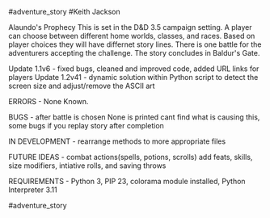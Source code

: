 #adventure_story
#Keith Jackson

Alaundo's Prophecy
This is set in the D&D 3.5 campaign setting. A player can choose between different home worlds, classes, and races. Based on player choices they will have differnet story lines. There is one battle for the adventurers accepting the challenge. The story concludes in Baldur's Gate. 

Update 1.1v6 - fixed bugs, cleaned and improved code, added URL links for players
Update 1.2v41 - dynamic solution within Python script to detect the screen size and adjust/remove the ASCII art 

ERRORS - None Known. 

BUGS - after battle is chosen None is printed cant find what is causing this, some bugs if you replay story after completion

IN DEVELOPMENT - rearrange methods to more appropriate files 

FUTURE IDEAS - combat actions(spells, potions, scrolls) add feats, skills, size modifiers, intiative rolls, and saving throws 

REQUIREMENTS - Python 3, PIP 23, colorama module installed, Python Interpreter 3.11

#adventure_story